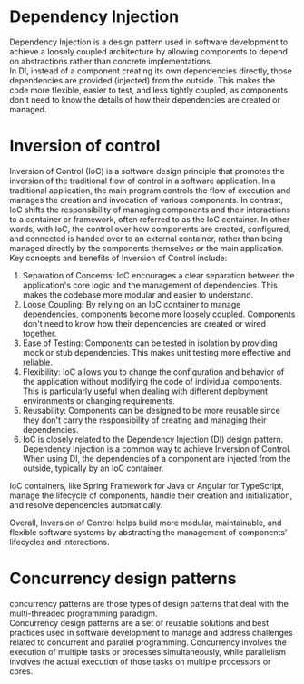 # Dependency Injection
Dependency Injection is a design pattern used in software development to achieve a loosely coupled architecture by allowing components to depend on abstractions rather than concrete implementations. </br>
In DI, instead of a component creating its own dependencies directly, those dependencies are provided (injected) from the outside. This makes the code more flexible, easier to test, and less tightly coupled, as components don't need to know the details of how their dependencies are created or managed.

# Inversion of control
Inversion of Control (IoC) is a software design principle that promotes the inversion of the traditional flow of control in a software application. 
In a traditional application, the main program controls the flow of execution and manages the creation and invocation of various components. In contrast, IoC shifts the responsibility of managing components and their interactions to a container or framework, often referred to as the IoC container.
In other words, with IoC, the control over how components are created, configured, and connected is handed over to an external container, rather than being managed directly by the components themselves or the main application. </br>
Key concepts and benefits of Inversion of Control include:
1. Separation of Concerns: IoC encourages a clear separation between the application's core logic and the management of dependencies. This makes the codebase more modular and easier to understand.
2. Loose Coupling: By relying on an IoC container to manage dependencies, components become more loosely coupled. Components don't need to know how their dependencies are created or wired together.
3. Ease of Testing: Components can be tested in isolation by providing mock or stub dependencies. This makes unit testing more effective and reliable.
4. Flexibility: IoC allows you to change the configuration and behavior of the application without modifying the code of individual components. This is particularly useful when dealing with different deployment environments or changing requirements.
5. Reusability: Components can be designed to be more reusable since they don't carry the responsibility of creating and managing their dependencies.
6. IoC is closely related to the Dependency Injection (DI) design pattern. Dependency Injection is a common way to achieve Inversion of Control. When using DI, the dependencies of a component are injected from the outside, typically by an IoC container.

IoC containers, like Spring Framework for Java or Angular for TypeScript, manage the lifecycle of components, handle their creation and initialization, and resolve dependencies automatically.

Overall, Inversion of Control helps build more modular, maintainable, and flexible software systems by abstracting the management of components' lifecycles and interactions.

# Concurrency design patterns
concurrency patterns are those types of design patterns that deal with the multi-threaded programming paradigm. </br>
Concurrency design patterns are a set of reusable solutions and best practices used in software development to manage and address challenges related to concurrent and parallel programming. Concurrency involves the execution of multiple tasks or processes simultaneously, while parallelism involves the actual execution of those tasks on multiple processors or cores. </br>
